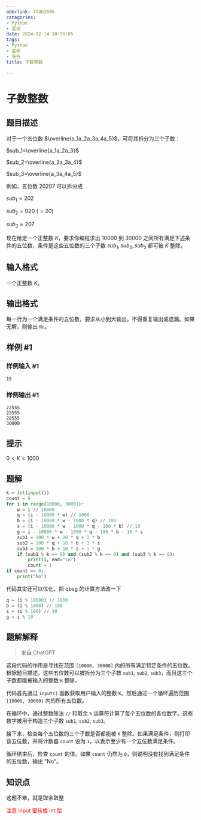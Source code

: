 ```yaml
---
abbrlink: 7f4b2896
categories:
- Python
- 蓝桥
date: 2024-02-14 10:56:05
tags:
- Python
- 蓝桥
- 洛谷
title: 子数整数

---
```


# 子数整数

## 题目描述

对于一个五位数 $\overline{a_1a_2a_3a_4a_5}$，可将其拆分为三个子数：

$sub_1=\overline{a_1a_2a_3}$

$sub_2=\overline{a_2a_3a_4}$

$sub_3=\overline{a_3a_4a_5}$

例如，五位数 $20207$ 可以拆分成

$sub_1=202$

$sub_2=020\ (=20)$

$sub_3=207$

现在给定一个正整数 $K$，要求你编程求出 $10000$ 到 $30000$ 之间所有满足下述条件的五位数，条件是这些五位数的三个子数 $sub_1,sub_2,sub_3$ 都可被 $K$ 整除。

## 输入格式

一个正整数 $K$。

## 输出格式

每一行为一个满足条件的五位数，要求从小到大输出。不得重复输出或遗漏。如果无解，则输出 `No`。

## 样例 #1

### 样例输入 #1

```
15
```

### 样例输出 #1

```
22555
25555
28555
30000
```

## 提示

$0<K<1000$

## 题解

```py
k = int(input())
count = 0
for i in range(10000, 30001):
    w = i // 10000
    q = (i - 10000 * w) // 1000
    b = (i - 10000 * w - 1000 * q) // 100
    s = (i - 10000 * w - 1000 * q - 100 * b) // 10
    g = i - 10000 * w - 1000 * q - 100 * b - 10 * s
    sub1 = 100 * w + 10 * q + 1 * b
    sub2 = 100 * q + 10 * b + 1 * s
    sub3 = 100 * b + 10 * s + 1 * g
    if (sub1 % k == 0) and (sub2 % k == 0) and (sub3 % k == 0):
        print(i, end="\n")
        count = 1
if count == 0:
    print("No")
```

代码其实还可以优化，把 qbsg 的计算方法改一下

```py
q = (i % 10000) // 1000
b = (i % 1000) // 100
s = (i % 100) // 10
g = i % 10
```



## 题解解释

> 来自 ChatGPT

这段代码的作用是寻找在范围 `[10000, 30000]` 内的所有满足特定条件的五位数。根据题目描述，这些五位数可以被拆分为三个子数 `sub1`, `sub2`, `sub3`，而且这三个子数都能被输入的整数 `K` 整除。

代码首先通过 `input()` 函数获取用户输入的整数 `K`。然后通过一个循环遍历范围 `[10000, 30000]` 内的所有五位数。

在循环中，通过整数除法 `//` 和取余 `%` 运算符计算了每个五位数的各位数字。这些数字被用于构造三个子数 `sub1`, `sub2`, `sub3`。

接下来，检查每个五位数的三个子数是否都能被 `K` 整除。如果满足条件，则打印该五位数，并将计数器 `count` 设为 `1`，以表示至少有一个五位数满足条件。

循环结束后，检查 `count` 的值。如果 `count` 仍然为 `0`，则说明没有找到满足条件的五位数，输出 "No"。

## 知识点

这题不难，就是取余取整

<span style="color:#FF0000;"> 注意 input 要转成 int 型 </span>
